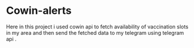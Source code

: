 # Cowin-alerts
Here in this project i used cowin api to fetch availability of vaccination slots in my area and then send the fetched data to my telegram using telegram api .
